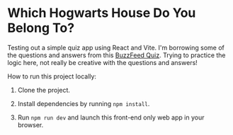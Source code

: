 # Which Hogwarts House Do You Belong To?

Testing out a simple quiz app using React and Vite. I'm borrowing some of the questions and answers from this [BuzzFeed Quiz](https://www.buzzfeed.com/eleanorbate/accurate-af-sorting-quiz). Trying to practice the logic here, not really be creative with the questions and answers!

How to run this project locally:

1. Clone the project.

2. Install dependencies by running `npm install`.

3. Run `npm run dev` and launch this front-end only web app in your browser.
